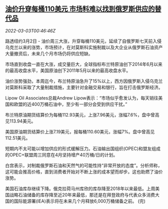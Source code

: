 <!--1646269263000-->
[油价升穿每桶110美元 市场料难以找到俄罗斯供应的替代品](https://cn.reuters.com/article/oil-close-0302-wedn-idCNKBS2L001O)
------

<div><i>2022-03-03T00:46:46Z</i></div><p>路透纽约3月2日 - 油价周三大涨，升穿每桶110美元，延续了自俄罗斯七天前入侵乌克兰以来的涨势，市场预计，在对莫斯科实施制裁以及大企业从俄罗斯石油资产大量撤资后，未来几个月市场仍将供应短缺。</p><p>市场直到收盘一直在大涨，成交量巨大，全球指标布兰特原油创下2014年6月以来的最高收盘水平，美国原油创下2011年5月以来的最高收盘水平。</p><p>油价涨势强劲，本周迄今，布兰特原油急升了15%以上，西方因俄罗斯入侵乌克兰对莫斯科采取了大量制裁措施，主要针对金融交易和银行，旨在打击俄罗斯经济。</p><p>Lipow Oil Associates总裁Andrew Lipow表示：“市场似乎愈发认为，每天销往美国和欧盟的近400万桶石油中，至少有一部分会受到供应干扰。”</p><p>布兰特原油期货结算价为每桶112.93美元，上涨7.96美元，涨幅7.6%，盘中曾高见113.94美元。</p><p>美国原油期货结算价上涨7.19美元，报每桶110.60美元，涨幅7%。盘中曾高见112.51美元。</p><p>短期内不太可能以增加供应的形式缓解压力。石油输出国组织(OPEC)和盟友组成的OPEC+联盟周三同意在4月坚持增产40万桶/日的计划。</p><p>白宫表示，对制裁俄罗斯石油和天然气的可能性持“非常开放的态度”。分析师称，这可能会推高价格，直到消费者开始对不断上涨的成本望而却步。这也助燃了油价涨势。</p><p>美国石油库存继续下降。俄克拉荷马州库欣的库存降至2018年以来最低。上周美国战略石油储备的库存降至近20年来最低，那还是在拜登政府与代表众多消费大国的国际能源署(IEA)表示将在未来几个月释放6,000万桶储备之前。 (完)</p>
